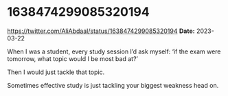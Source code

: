 # 1638474299085320194
https://twitter.com/AliAbdaal/status/1638474299085320194
**Date:** 2023-03-22

When I was a student, every study session I’d ask myself: ‘if the exam were tomorrow, what topic would I be most bad at?’

Then I would just tackle that topic.

Sometimes effective study is just tackling your biggest weakness head on.
